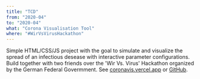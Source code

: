 ```yaml
---
title: "TCD"
from: "2020-04"
to: "2020-04"
what: "Corona Visualisation Tool"
where: "#WirVsVirusHackathon"
---
```


Simple HTML/CSS/JS project with the goal to simulate and visualize the spread of an infectious desease with interactive parameter configurations. Build together with two friends over the 'Wir Vs. Virus' Hackathon organized by the German Federal Govermment. See [coronavis.vercel.app](https://coronavis.vercel.app) or [GitHub](https://github.com/mxkaske/coronavis).
